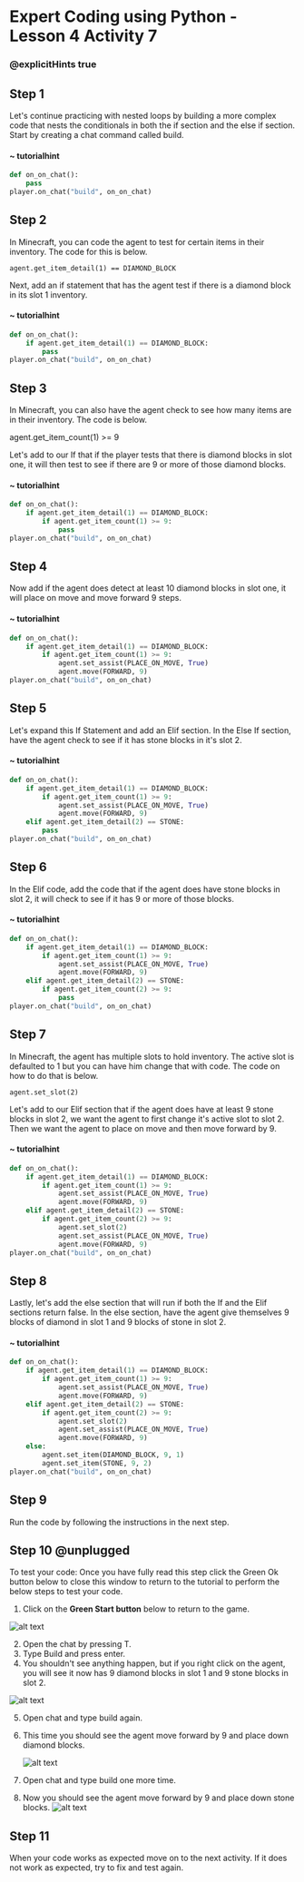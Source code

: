 # Expert Coding using Python - Lesson 4 Activity 7
### @explicitHints true

## Step 1

Let's continue practicing with nested loops by building a  more complex code that nests the conditionals in both the if section and the else if section.  
Start by creating a chat command called build. 

#### ~ tutorialhint
```python 
def on_on_chat():
    pass
player.on_chat("build", on_on_chat)
```

## Step 2

In Minecraft, you can code the agent to test for certain items in their inventory.  The code for this is below. 

    agent.get_item_detail(1) == DIAMOND_BLOCK


Next, add an if statement that has the agent test if there is a diamond block in its slot 1 inventory.



#### ~ tutorialhint
```python 
def on_on_chat():
    if agent.get_item_detail(1) == DIAMOND_BLOCK:
        pass
player.on_chat("build", on_on_chat)
```

## Step 3

In Minecraft, you can also have the agent check to see how many items are in their inventory.  The code is below. 

 agent.get_item_count(1) >= 9

Let's add to our If that if the player tests that there is diamond blocks in slot one, it will then test to see if there are 9 or more of those diamond blocks. 

#### ~ tutorialhint
```python 
def on_on_chat():
    if agent.get_item_detail(1) == DIAMOND_BLOCK:
        if agent.get_item_count(1) >= 9:
            pass
player.on_chat("build", on_on_chat)

```

## Step 4

Now add if the agent does detect at least 10 diamond blocks in slot one, it will place on move and move forward 9 steps.  

#### ~ tutorialhint
```python 
def on_on_chat():
    if agent.get_item_detail(1) == DIAMOND_BLOCK:
        if agent.get_item_count(1) >= 9:
            agent.set_assist(PLACE_ON_MOVE, True)
            agent.move(FORWARD, 9)
player.on_chat("build", on_on_chat)

```

## Step 5

Let's expand this If Statement and add an Elif section.  In the Else If section, have the agent check to see if it has stone blocks in it's slot 2.  

#### ~ tutorialhint
```python 
def on_on_chat():
    if agent.get_item_detail(1) == DIAMOND_BLOCK:
        if agent.get_item_count(1) >= 9:
            agent.set_assist(PLACE_ON_MOVE, True)
            agent.move(FORWARD, 9)
    elif agent.get_item_detail(2) == STONE:
        pass
player.on_chat("build", on_on_chat)
```

## Step 6

In the Elif code, add the code that if the agent does have stone blocks in slot 2, it will check to see if it has 9 or more of those blocks.  

#### ~ tutorialhint
```python 
def on_on_chat():
    if agent.get_item_detail(1) == DIAMOND_BLOCK:
        if agent.get_item_count(1) >= 9:
            agent.set_assist(PLACE_ON_MOVE, True)
            agent.move(FORWARD, 9)
    elif agent.get_item_detail(2) == STONE:
        if agent.get_item_count(2) >= 9:
            pass
player.on_chat("build", on_on_chat)

```

## Step 7

In Minecraft, the agent has multiple slots to hold inventory.  The active slot is defaulted to 1 but you can have him change that with code. The code on how to do that is below. 

    agent.set_slot(2)

Let's add to our Elif section that if the agent does have at least 9 stone blocks in slot 2, we want the agent to first change it's active slot to slot 2.  Then we want the agent to place on move and then move forward by 9. 

#### ~ tutorialhint
```python 
def on_on_chat():
    if agent.get_item_detail(1) == DIAMOND_BLOCK:
        if agent.get_item_count(1) >= 9:
            agent.set_assist(PLACE_ON_MOVE, True)
            agent.move(FORWARD, 9)
    elif agent.get_item_detail(2) == STONE:
        if agent.get_item_count(2) >= 9:
            agent.set_slot(2)
            agent.set_assist(PLACE_ON_MOVE, True)
            agent.move(FORWARD, 9)
player.on_chat("build", on_on_chat)

```

## Step 8

Lastly, let's add the else section that will run if both the If and the Elif sections return false. 
In the else section, have the agent give themselves 9 blocks of diamond in slot 1 and 9 blocks of stone in slot 2. 


#### ~ tutorialhint
```python 
def on_on_chat():
    if agent.get_item_detail(1) == DIAMOND_BLOCK:
        if agent.get_item_count(1) >= 9:
            agent.set_assist(PLACE_ON_MOVE, True)
            agent.move(FORWARD, 9)
    elif agent.get_item_detail(2) == STONE:
        if agent.get_item_count(2) >= 9:
            agent.set_slot(2)
            agent.set_assist(PLACE_ON_MOVE, True)
            agent.move(FORWARD, 9)
    else:
        agent.set_item(DIAMOND_BLOCK, 9, 1)
        agent.set_item(STONE, 9, 2)
player.on_chat("build", on_on_chat)

```

## Step 9
Run the code by following the instructions in the next step.


## Step 10 @unplugged

To test your code:
Once you have fully read this step click the Green Ok button below to close this window to return to the tutorial to perform the below steps to test your code.

1. Click on the **Green Start button** below to return to the game.

  

![alt text](https://expertjs.codingcredentials.com/Lesson1/1.1/1.JPG?raw=true  "Start")

2.  Open the chat by pressing T. 
3. Type Build and press enter. 
4. You shouldn't see anything happen, but if you right click on the agent, you will see it now has 9 diamond blocks in slot 1 and 9 stone blocks in slot 2. 
   
![alt text](https://expertjs.codingcredentials.com/Lesson4/4.3/4.3.1a.png?raw=true  "code")

5. Open chat and type build again. 
6. This time you should see the agent move forward by 9 and place down diamond blocks. 
   
   ![alt text](https://expertjs.codingcredentials.com/Lesson4/4.3/4.3.1b.png?raw=true  "code")

7. Open chat and type build one more time. 
8. Now you should see the agent move forward by 9 and place down stone blocks. 
 ![alt text](https://expertjs.codingcredentials.com/Lesson4/4.3/4.3.1c.png?raw=true  "code")

## Step 11

When your code works as expected move on to the next activity.
If it does not work as expected, try to fix and test again.
